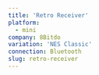 ```yaml
---
title: 'Retro Receiver'
platform:
  - mini
company: 8Bitdo
variation: 'NES Classic'
connection: Bluetooth
slug: retro-receiver
---
```

